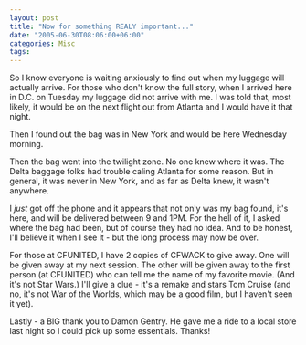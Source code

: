 ```yaml
---
layout: post
title: "Now for something REALY important..."
date: "2005-06-30T08:06:00+06:00"
categories: Misc 
tags: 
---
```


So I know everyone is waiting anxiously to find out when my luggage will actually arrive. For those who don't know the full story, when I arrived here in D.C. on Tuesday my luggage did not arrive with me. I was told that, most likely, it would be on the next flight out from Atlanta and I would have it that night. 

Then I found out the bag was in New York and would be here Wednesday morning.

Then the bag went into the twilight zone. No one knew where it was. The Delta baggage folks had trouble caling Atlanta for some reason. But in general, it was never in New York,  and as far as Delta knew, it wasn't anywhere.

I <i>just</i> got off the phone and it appears that not only was my bag found, it's here, and will be delivered between 9 and 1PM. For the hell of it, I asked where the bag had been, but of course they had no idea. And to be honest, I'll believe it when I see it - but the long process may now be over.

For those at CFUNITED, I have 2 copies of CFWACK to give away. One will be given away at my next session. The other will be given away to the first person (at CFUNITED) who can tell me the name of my favorite movie. (And it's not Star Wars.) I'll give a clue - it's a remake and stars Tom Cruise (and no, it's not War of the Worlds, which may be a good film, but I haven't seen it yet).

Lastly - a BIG thank you to Damon Gentry. He gave me a ride to a local store last night so I could pick up some essentials. Thanks!
